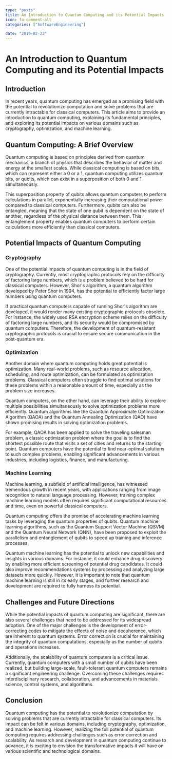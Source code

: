 ```yaml
---
type: "posts"
title: An Introduction to Quantum Computing and its Potential Impacts
icon: fa-comment-alt
categories: ["SoftwareEngineering"]

date: "2019-02-23"
---
```




# An Introduction to Quantum Computing and its Potential Impacts

## Introduction

In recent years, quantum computing has emerged as a promising field with the potential to revolutionize computation and solve problems that are currently intractable for classical computers. This article aims to provide an introduction to quantum computing, explaining its fundamental principles, and exploring its potential impacts on various domains such as cryptography, optimization, and machine learning.

## Quantum Computing: A Brief Overview

Quantum computing is based on principles derived from quantum mechanics, a branch of physics that describes the behavior of matter and energy at the smallest scales. While classical computing is based on bits, which can represent either a 0 or a 1, quantum computing utilizes quantum bits, or qubits, which can exist in a superposition of both 0 and 1 simultaneously.

This superposition property of qubits allows quantum computers to perform calculations in parallel, exponentially increasing their computational power compared to classical computers. Furthermore, qubits can also be entangled, meaning that the state of one qubit is dependent on the state of another, regardless of the physical distance between them. This entanglement property enables quantum computers to perform certain calculations more efficiently than classical computers.

## Potential Impacts of Quantum Computing

### Cryptography

One of the potential impacts of quantum computing is in the field of cryptography. Currently, most cryptographic protocols rely on the difficulty of factoring large numbers, which is a problem believed to be hard for classical computers. However, Shor's algorithm, a quantum algorithm developed by Peter Shor in 1994, has the potential to efficiently factor large numbers using quantum computers.

If practical quantum computers capable of running Shor's algorithm are developed, it would render many existing cryptographic protocols obsolete. For instance, the widely used RSA encryption scheme relies on the difficulty of factoring large numbers, and its security would be compromised by quantum computers. Therefore, the development of quantum-resistant cryptographic protocols is crucial to ensure secure communication in the post-quantum era.

### Optimization

Another domain where quantum computing holds great potential is optimization. Many real-world problems, such as resource allocation, scheduling, and route optimization, can be formulated as optimization problems. Classical computers often struggle to find optimal solutions for these problems within a reasonable amount of time, especially as the problem size increases.

Quantum computers, on the other hand, can leverage their ability to explore multiple possibilities simultaneously to solve optimization problems more efficiently. Quantum algorithms like the Quantum Approximate Optimization Algorithm (QAOA) and the Quantum Annealing Optimization (QAO) have shown promising results in solving optimization problems.

For example, QAOA has been applied to solve the traveling salesman problem, a classic optimization problem where the goal is to find the shortest possible route that visits a set of cities and returns to the starting point. Quantum computers have the potential to find near-optimal solutions to such complex problems, enabling significant advancements in various industries, including logistics, finance, and manufacturing.

### Machine Learning

Machine learning, a subfield of artificial intelligence, has witnessed tremendous growth in recent years, with applications ranging from image recognition to natural language processing. However, training complex machine learning models often requires significant computational resources and time, even on powerful classical computers.

Quantum computing offers the promise of accelerating machine learning tasks by leveraging the quantum properties of qubits. Quantum machine learning algorithms, such as the Quantum Support Vector Machine (QSVM) and the Quantum Neural Network (QNN), have been proposed to exploit the parallelism and entanglement of qubits to speed up training and inference processes.

Quantum machine learning has the potential to unlock new capabilities and insights in various domains. For instance, it could enhance drug discovery by enabling more efficient screening of potential drug candidates. It could also improve recommendations systems by processing and analyzing large datasets more quickly. However, it is important to note that quantum machine learning is still in its early stages, and further research and development are required to fully harness its potential.

## Challenges and Future Directions

While the potential impacts of quantum computing are significant, there are also several challenges that need to be addressed for its widespread adoption. One of the major challenges is the development of error-correcting codes to mitigate the effects of noise and decoherence, which are inherent to quantum systems. Error correction is crucial for maintaining the integrity of quantum computations, especially as the number of qubits and operations increases.

Additionally, the scalability of quantum computers is a critical issue. Currently, quantum computers with a small number of qubits have been realized, but building large-scale, fault-tolerant quantum computers remains a significant engineering challenge. Overcoming these challenges requires interdisciplinary research, collaboration, and advancements in materials science, control systems, and algorithms.

## Conclusion

Quantum computing has the potential to revolutionize computation by solving problems that are currently intractable for classical computers. Its impact can be felt in various domains, including cryptography, optimization, and machine learning. However, realizing the full potential of quantum computing requires addressing challenges such as error correction and scalability. As research and development in quantum computing continue to advance, it is exciting to envision the transformative impacts it will have on various scientific and technological domains.